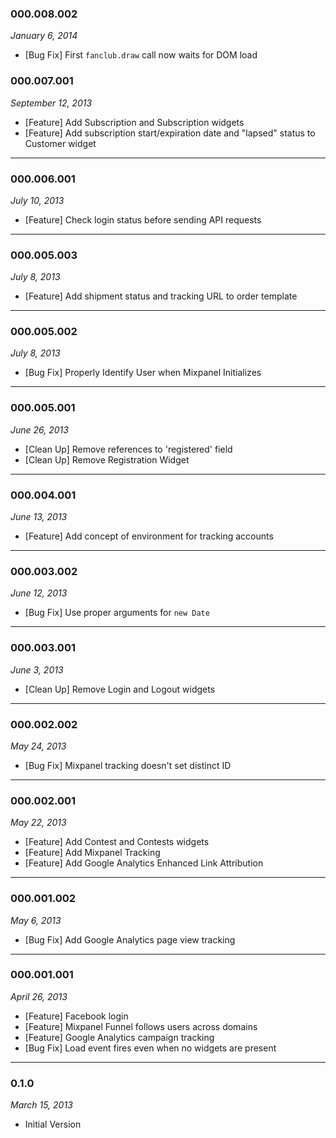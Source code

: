 ### 000.008.002
*January 6, 2014*

- [Bug Fix] First `fanclub.draw` call now waits for DOM load

### 000.007.001
*September 12, 2013*

- [Feature] Add Subscription and Subscription widgets
- [Feature] Add subscription start/expiration date and "lapsed" status to Customer widget

---

### 000.006.001
*July 10, 2013*

- [Feature] Check login status before sending API requests

---

### 000.005.003
*July 8, 2013*

- [Feature] Add shipment status and tracking URL to order template

---

### 000.005.002
*July 8, 2013*

- [Bug Fix] Properly Identify User when Mixpanel Initializes

---

### 000.005.001
*June 26, 2013*

- [Clean Up] Remove references to 'registered' field
- [Clean Up] Remove Registration Widget

---

### 000.004.001
*June 13, 2013*

- [Feature] Add concept of environment for tracking accounts

---

### 000.003.002
*June 12, 2013*

- [Bug Fix] Use proper arguments for `new Date`

---

### 000.003.001
*June 3, 2013*

- [Clean Up] Remove Login and Logout widgets

---

### 000.002.002
*May 24, 2013*

- [Bug Fix] Mixpanel tracking doesn't set distinct ID

---

### 000.002.001
*May 22, 2013*

- [Feature] Add Contest and Contests widgets
- [Feature] Add Mixpanel Tracking
- [Feature] Add Google Analytics Enhanced Link Attribution

---

### 000.001.002
*May 6, 2013*

- [Bug Fix] Add Google Analytics page view tracking

---

### 000.001.001
*April 26, 2013*

- [Feature] Facebook login
- [Feature] Mixpanel Funnel follows users across domains
- [Feature] Google Analytics campaign tracking
- [Bug Fix] Load event fires even when no widgets are present

---

### 0.1.0
*March 15, 2013*

- Initial Version